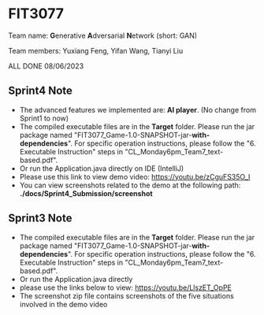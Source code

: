 # FIT3077

Team name: **G**enerative **A**dversarial **N**etwork (short: GAN)

Team members: Yuxiang Feng, Yifan Wang, Tianyi Liu



ALL DONE  08/06/2023

## Sprint4 Note

- The advanced features we implemented are: **AI player**. (No change from Sprint1 to now)
- The compiled executable files are in the **Target** folder. Please run the jar package named "FIT3077_Game-1.0-SNAPSHOT-jar-**with-dependencies**". For specific operation instructions, please follow the "6. Executable Instruction" steps in "CL_Monday6pm_Team7_text-based.pdf".
- Or run the Application.java directly on IDE (IntelliJ)
- Please use this link to view demo video: https://youtu.be/zCguFS35O_I
- You can view screenshots related to the demo at the following path: **./docs/Sprint4_Submission/screenshot**



## Sprint3 Note

- The compiled executable files are in the **Target** folder. Please run the jar package named "FIT3077_Game-1.0-SNAPSHOT-jar-**with-dependencies**". For specific operation instructions, please follow the "6. Executable Instruction" steps in "CL_Monday6pm_Team7_text-based.pdf".
- Or run the Application.java directly
- please use the links below to view: https://youtu.be/LlszET_OpPE
- The screenshot zip file contains screenshots of the five situations involved in the demo video


